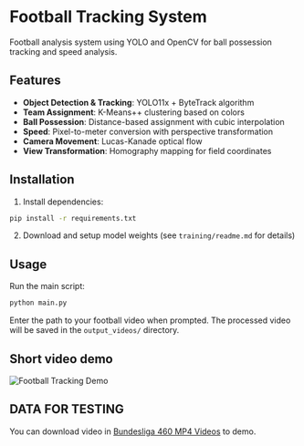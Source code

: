 # Football Tracking System

Football analysis system using YOLO and OpenCV for ball possession tracking and speed analysis.

## Features

- **Object Detection & Tracking**: YOLO11x + ByteTrack algorithm
- **Team Assignment**: K-Means++ clustering based on colors
- **Ball Possession**: Distance-based assignment with cubic interpolation
- **Speed**: Pixel-to-meter conversion with perspective transformation
- **Camera Movement**: Lucas-Kanade optical flow 
- **View Transformation**: Homography mapping for field coordinates

## Installation

1. Install dependencies:
```bash
pip install -r requirements.txt
```

2. Download and setup model weights (see `training/readme.md` for details)

## Usage

Run the main script:
```bash
python main.py
```

Enter the path to your football video when prompted. The processed video will be saved in the `output_videos/` directory.




## Short video demo

![Football Tracking Demo](demo/demo_01.gif)



## DATA FOR TESTING

You can download video in [Bundesliga 460 MP4 Videos](https://www.kaggle.com/datasets/saberghaderi/-dfl-bundesliga-460-mp4-videos-in-30sec-csv/data)  to demo.